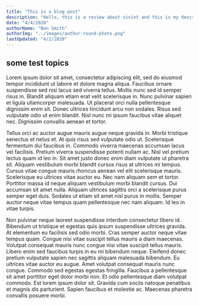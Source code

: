 ```yaml
---
title: "This is a blog post"
description: "Hello, this is a review about vivint and this is my description"
date: "4/4/2020"
authorName: "Ben Smith"
authorImg: "../images/author-round-photo.png"
lastUpdated: "4/2/2020"
---
```


## some test topics

Lorem ipsum dolor sit amet, consectetur adipiscing elit, sed do eiusmod tempor incididunt ut labore et dolore magna aliqua. Faucibus ornare suspendisse sed nisi lacus sed viverra tellus. Mollis nunc sed id semper risus in. Blandit aliquam etiam erat velit scelerisque in. Nunc pulvinar sapien et ligula ullamcorper malesuada. Ut placerat orci nulla pellentesque dignissim enim sit. Donec ultrices tincidunt arcu non sodales. Risus sed vulputate odio ut enim blandit. Nisl nunc mi ipsum faucibus vitae aliquet nec. Dignissim convallis aenean et tortor.

Tellus orci ac auctor augue mauris augue neque gravida in. Morbi tristique senectus et netus et. At quis risus sed vulputate odio ut. Scelerisque fermentum dui faucibus in. Commodo viverra maecenas accumsan lacus vel facilisis. Pretium viverra suspendisse potenti nullam ac. Nisl vel pretium lectus quam id leo in. Sit amet justo donec enim diam vulputate ut pharetra sit. Aliquam vestibulum morbi blandit cursus risus at ultrices mi tempus. Cursus vitae congue mauris rhoncus aenean vel elit scelerisque mauris. Scelerisque eu ultrices vitae auctor eu. Nec nam aliquam sem et tortor. Porttitor massa id neque aliquam vestibulum morbi blandit cursus. Dui accumsan sit amet nulla. Aliquam ultrices sagittis orci a scelerisque purus semper eget duis. Sodales ut etiam sit amet nisl purus in mollis. Semper auctor neque vitae tempus quam pellentesque nec nam aliquam. Id leo in vitae turpis.

Non pulvinar neque laoreet suspendisse interdum consectetur libero id. Bibendum ut tristique et egestas quis ipsum suspendisse ultrices gravida. At elementum eu facilisis sed odio morbi. Cras semper auctor neque vitae tempus quam. Congue nisi vitae suscipit tellus mauris a diam maecenas. Volutpat consequat mauris nunc congue nisi vitae suscipit tellus mauris. Libero enim sed faucibus turpis in eu mi bibendum neque. Eleifend donec pretium vulputate sapien nec sagittis aliquam malesuada bibendum. Eu ultrices vitae auctor eu augue. Amet volutpat consequat mauris nunc congue. Commodo sed egestas egestas fringilla. Faucibus a pellentesque sit amet porttitor eget dolor morbi non. Et odio pellentesque diam volutpat commodo. Est lorem ipsum dolor sit. Gravida cum sociis natoque penatibus et magnis dis parturient. Sapien faucibus et molestie ac. Maecenas pharetra convallis posuere morbi.
